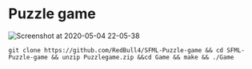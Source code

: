 # Puzzle game
![Screenshot at 2020-05-04 22-05-38](https://user-images.githubusercontent.com/44836865/80998366-eb570580-8e53-11ea-9aff-6047ab1a6d7b.png)

``` 
git clone https://github.com/RedBull4/SFML-Puzzle-game && cd SFML-Puzzle-game && unzip Puzzlegame.zip &&cd Game && make && ./Game
```
